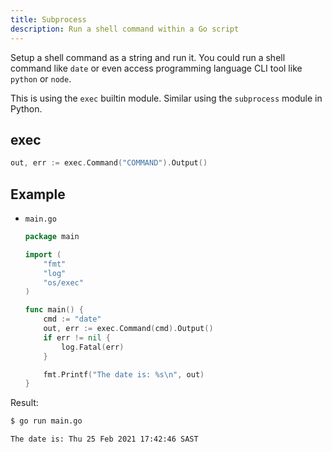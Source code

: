 ```yaml
---
title: Subprocess
description: Run a shell command within a Go script
---
```


Setup a shell command as a string and run it. You could run a shell command like `date` or even access programming language CLI tool like `python` or `node`.

This is using the `exec` builtin module. Similar using the `subprocess` module in Python.


## exec

```go
out, err := exec.Command("COMMAND").Output()
```


## Example

- `main.go`
    ```go
    package main

    import (
        "fmt"
        "log"
        "os/exec"
    )

    func main() {
        cmd := "date"
        out, err := exec.Command(cmd).Output()
        if err != nil {
            log.Fatal(err)
        }

        fmt.Printf("The date is: %s\n", out)
    }
    ```

Result:

```sh
$ go run main.go
```
```
The date is: Thu 25 Feb 2021 17:42:46 SAST
```
